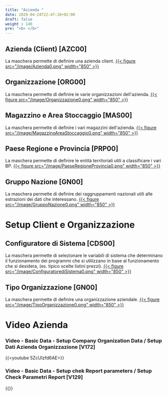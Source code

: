 ```yaml
---
title: "Azienda "
date: 2020-04-24T22:47:10+02:00
draft: false
weight : 140
pre: "<b> </b>"
---
```


## Azienda (Client) [AZC00]
La maschera permette di definire una azienda client.
[{{< figure src="/image/Azienda0.png"  width="850"  >}}](/image/Azienda0.png)
## Organizzazione [ORG00]
La maschera permette di definire le varie organizzazioni dell'azienda.
[{{< figure src="/image/Organizzazione0.png"  width="850"  >}}](/image/Organizzazione0.png)
## Magazzino e Area Stoccaggio [MAS00]
La maschera permette di definire i vari magazzini dell'azienda.
[{{< figure src="/image/MagazzinoAreaStoccaggio0.png"  width="850"  >}}](/image/MagazzinoAreaStoccaggio0.png)
## Paese Regione e Provincia [PRP00]
La maschera permette di definire le entità territoriali utili a classificare i vari BP.
[{{< figure src="/image/PaeseRegioneProvincia0.png"  width="850"  >}}](/image/PaeseRegioneProvincia0.png)
## Gruppo Nazione [GN00]
La maschera permette di definire dei raggruppamenti nazionali utili alle estrazioni dei dati che interessano.
[{{< figure src="/image/GruppoNazione0.png"  width="850"  >}}](/image/GruppoNazione0.png)

# Setup Client e Organizzazione

## Configuratore di Sistema [CDS00]
La maschera permette di selezionare le variabili di sistema che determinano il funzionamento dei programmi che si utilizzano in base al funzionamento che si desidera, (es. tipico scelte listini prezzi).
[{{< figure src="/image/ConfiguratorediSistema0.png"  width="850"  >}}](/image/ConfiguratorediSistema0.png)
## Tipo Organizzazione [GN00]
La maschera permette di definire una organizzazione aziendale.
[{{< figure src="/image/TipoOrganizzazione0.png"  width="850"  >}}](/image/TipoOrganizzazione0.png)

# Video Azienda 
### Video - Basic Data - Setup Company Organization Data / Setup Dati Azienda Organizzazione [V172]
{{<youtube 5ZcUlzfd6AE>}}

### Video - Basic Data - Setup chek Report parameters / Setup Check Parametri Report [V129]
{{<youtube dN03pn3QBdk>}}



